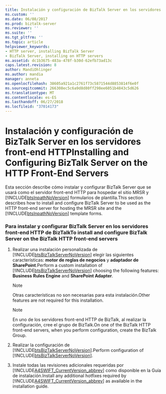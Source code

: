 ```yaml
---
title: Instalación y configuración de BizTalk Server en los servidores front-end HTTP | Microsoft Docs
ms.custom: ''
ms.date: 06/08/2017
ms.prod: biztalk-server
ms.reviewer: ''
ms.suite: ''
ms.tgt_pltfrm: ''
ms.topic: article
helpviewer_keywords:
- HTTP server, installing BizTalk Server
- BizTalk Server, installing on HTTP servers
ms.assetid: dc1b3675-483a-478f-b30d-62efb73ad13c
caps.latest.revision: 8
author: MandiOhlinger
ms.author: mandia
manager: anneta
ms.openlocfilehash: 38605a921a1c2761f73c5871544d8853814f6e0f
ms.sourcegitcommit: 266308ec5c6a9d8d80ff298ee6051b4843c5d626
ms.translationtype: MT
ms.contentlocale: es-ES
ms.lasthandoff: 06/27/2018
ms.locfileid: "37014173"
---
```

# <a name="installing-and-configuring-biztalk-server-on-the-http-front-end-servers"></a><span data-ttu-id="d0178-102">Instalación y configuración de BizTalk Server en los servidores front-end HTTP</span><span class="sxs-lookup"><span data-stu-id="d0178-102">Installing and Configuring BizTalk Server on the HTTP Front-End Servers</span></span>
<span data-ttu-id="d0178-103">Esta sección describe cómo instalar y configurar BizTalk Server que se usará como el servidor front-end HTTP para hospedar el sitio MRSR y [!INCLUDE[btsInpathNoVersion](../../includes/btsinpathnoversion-md.md)] formularios de plantilla.</span><span class="sxs-lookup"><span data-stu-id="d0178-103">This section describes how to install and configure BizTalk Server to be used as the HTTP front-end server for hosting the MRSR site and the [!INCLUDE[btsInpathNoVersion](../../includes/btsinpathnoversion-md.md)] template forms.</span></span>  

### <a name="to-install-and-configure-biztalk-server-on-the-biztalk-http-front-end-servers"></a><span data-ttu-id="d0178-104">Para instalar y configurar BizTalk Server en los servidores front-end HTTP de BizTalk</span><span class="sxs-lookup"><span data-stu-id="d0178-104">To install and configure BizTalk Server on the BizTalk HTTP front-end servers</span></span>  

1. <span data-ttu-id="d0178-105">Realizar una instalación personalizada de [!INCLUDE[btsBizTalkServerNoVersion](../../includes/btsbiztalkservernoversion-md.md)] elegir las siguientes características: **motor de reglas de negocios** y **adaptador de SharePoint**.</span><span class="sxs-lookup"><span data-stu-id="d0178-105">Perform a custom installation of [!INCLUDE[btsBizTalkServerNoVersion](../../includes/btsbiztalkservernoversion-md.md)] choosing the following features: **Business Rules Engine** and **SharePoint Adapter**.</span></span>  

   > [!NOTE]
   >  <span data-ttu-id="d0178-106">Otras características no son necesarias para esta instalación.</span><span class="sxs-lookup"><span data-stu-id="d0178-106">Other features are not required for this installation.</span></span>  

   > [!NOTE]
   >  <span data-ttu-id="d0178-107">En uno de los servidores front-end HTTP de BizTalk, al realizar la configuración, cree el grupo de BizTalk.</span><span class="sxs-lookup"><span data-stu-id="d0178-107">On one of the BizTalk HTTP front-end servers, when you perform configuration, create the BizTalk Group.</span></span>  

2. <span data-ttu-id="d0178-108">Realizar la configuración de [!INCLUDE[btsBizTalkServerNoVersion](../../includes/btsbiztalkservernoversion-md.md)].</span><span class="sxs-lookup"><span data-stu-id="d0178-108">Perform configuration of [!INCLUDE[btsBizTalkServerNoVersion](../../includes/btsbiztalkservernoversion-md.md)].</span></span>  

3. <span data-ttu-id="d0178-109">Instale todas las revisiones adicionales requeridas por [!INCLUDE[A4SWIFT_CurrentVersion_abbrev](../../includes/a4swift-currentversion-abbrev-md.md)] como disponible en la Guía de instalación.</span><span class="sxs-lookup"><span data-stu-id="d0178-109">Install any additional hotfixes required by [!INCLUDE[A4SWIFT_CurrentVersion_abbrev](../../includes/a4swift-currentversion-abbrev-md.md)] as available in the installation guide.</span></span>
